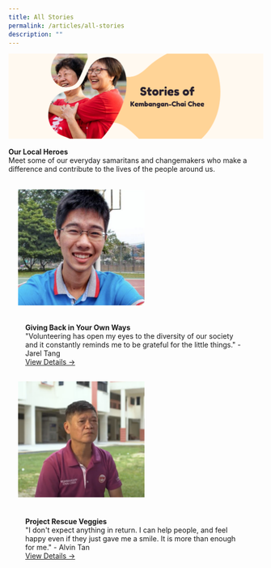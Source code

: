 ```yaml
---
title: All Stories
permalink: /articles/all-stories
description: ""
---
```

![](/images/Banners/Stories.png)

<b>Our Local Heroes</b>
<br>Meet some of our everyday samaritans and changemakers who make a difference and contribute to the lives of the people around us. <br>

<ul style="display: grid; grid-template-columns: repeat(auto-fit, minmax(228px, 1fr)); gap: 1rem; margin: 2rem 2vw; padding: 0; list-style-type: none;"> 
	<li>
		<div style="position: relative; display: block; height: 100%;  overflow: hidden; text-decoration: none;">
			<div style="width:100%;height:250px;">
					<img style="height:auto;width:250px;" src="/images/JarelTang.png">
			</div>
			<div style="position: relative; display: flex; align-items: center; gap: 2em; padding: 1em 1em 0;"></div>
			<p style="padding: 0 1em 1em;margin: 0; overflow: hidden;"><b>Giving Back in Your Own Ways</b><br>"Volunteering has open my eyes to the diversity of our society and it constantly reminds me to be grateful for the little things." - Jarel Tang<br><a href="/articles/giving-back-in-you-own-ways">View Details -></a></p>
		</div>
	</li>
	<li>
	<div style="position: relative; display: block; height: 100%;">
		<div style="width:100%;height:250px;">
			<img style="height:auto;width:250px;" src="/images/AlvinTan.png">
		</div>
		<div style="position: relative; display: flex; align-items: center; gap: 2em; padding: 1em 1em 0;"><h3 style="font-size: 1em; margin: 0 0 .3em;">
			</h3>
		</div>
		<div> 
			<p style="padding: 0 1em 1em;margin: 0; overflow: hidden;"><b>Project Rescue Veggies</b><br>"I don't expect anything in return. I can help people, and feel happy even if they just gave me a smile. It is more than enough for me." - Alvin Tan<br>
				<a href="/articles/alvin-project-rescue-veggies">View Details -></a>
			</p>
		</div>
	</div>
	</li>
</ul>
